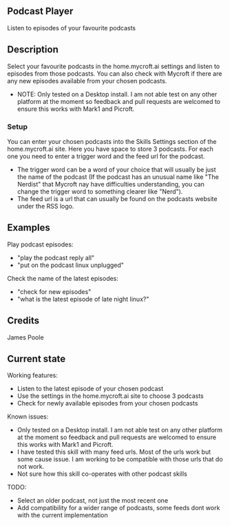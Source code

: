 ## Podcast Player
Listen to episodes of your favourite podcasts

## Description
Select your favourite podcasts in the home.mycroft.ai settings and listen to episodes from those podcasts.
You can also check with Mycroft if there are any new episodes available from your chosen podcasts.

 - NOTE: Only tested on a Desktop install. I am not able test on any other platform at the moment so feedback and pull requests are welcomed to ensure this works with Mark1 and Picroft.

### Setup
You can enter your chosen podcasts into the Skills Settings section of the home.mycroft.ai site.
Here you have space to store 3 podcasts. For each one you need to enter a trigger word and the feed
url for the podcast.
 - The trigger word can be a word of your choice that will usually be just the name
of the podcast (If the podcast has an unusual name like "The Nerdist" that Mycroft nay have difficulties understanding,
you can change the trigger word to something clearer like "Nerd").
 - The feed url is a url that can usually be found on the podcasts website under the RSS logo.

## Examples

Play podcast episodes:
* "play the podcast reply all"
* "put on the podcast linux unplugged"

Check the name of the latest episodes:
* "check for new episodes"
* "what is the latest episode of late night linux?"

## Credits
James Poole

## Current state
Working features:
 - Listen to the latest episode of your chosen podcast
 - Use the settings in the home.mycroft.ai site to choose 3 podcasts
 - Check for newly available episodes from your chosen podcasts

Known issues:
 - Only tested on a Desktop install. I am not able test on any other platform at the moment so feedback and pull requests are welcomed to ensure this works with Mark1 and Picroft.
 - I have tested this skill with many feed urls. Most of the urls work but some cause issue. I am working to be compatible with those urls that do not work.
 - Not sure how this skill co-operates with other podcast skills

TODO:
 - Select an older podcast, not just the most recent one
 - Add compatibility for a wider range of podcasts, some feeds dont work with the current implementation
